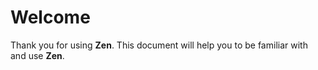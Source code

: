 # Welcome

Thank you for using **Zen**. This document will help you to be familiar with and use **Zen**.
